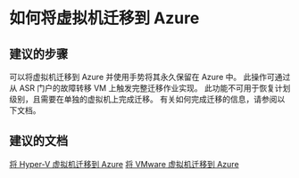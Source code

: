 <properties
    pageTitle="Common issues in recovery plans"
    description="恢复计划中的常见问题"
    service="microsoft.recoveryservices"
    resource="vaults"
    authors="ruturaj"
    displayOrder=""
    selfHelpType="generic"
    supportTopicIds="32536397, 32536398, 32536400"
    resourceTags=" "
    productPesIds="15207"
    cloudEnvironments="public"
/>


# <a name="how-to-migrate-virtual-machines-to-azure"></a>如何将虚拟机迁移到 Azure

## <a name="recommended-steps"></a>**建议的步骤**

可以将虚拟机迁移到 Azure 并使用手势将其永久保留在 Azure 中。 此操作可通过从 ASR 门户的故障转移 VM 上触发完整迁移作业实现。 此功能不可用于恢复计划级别，且需要在单独的虚拟机上完成迁移。
有关如何完成迁移的信息，请参阅以下文档。

## <a name="recommended-documents"></a>**建议的文档**

[将 Hyper-V 虚拟机迁移到 Azure](https://aka.ms/asr-hyperv2a-completemigration)
[将 VMware 虚拟机迁移到 Azure](https://aka.ms/asr-v2a-completemigration)



<!--HONumber=Dec16_HO1-->


